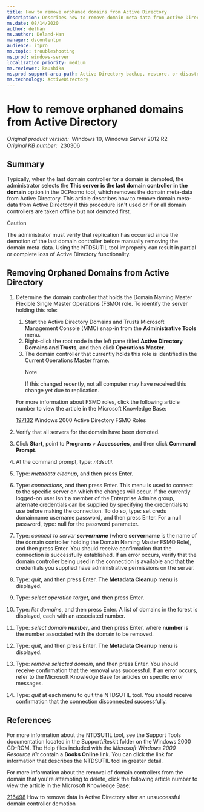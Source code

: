 ```yaml
---
title: How to remove orphaned domains from Active Directory
description: Describes how to remove domain meta-data from Active Directory if this procedure isn't used or if or all domain controllers are taken offline but not demoted first.
ms.date: 08/14/2020
author: delhan
ms.author: Deland-Han
manager: dscontentpm
audience: itpro
ms.topic: troubleshooting
ms.prod: windows-server
localization_priority: medium
ms.reviewer: kaushika
ms.prod-support-area-path: Active Directory backup, restore, or disaster recovery
ms.technology: ActiveDirectory
---
```

# How to remove orphaned domains from Active Directory  

_Original product version:_ &nbsp;Windows 10, Windows Server 2012 R2  
_Original KB number:_ &nbsp;230306

## Summary

Typically, when the last domain controller for a domain is demoted, the administrator selects the **This server is the last domain controller in the domain** option in the DCPromo tool, which removes the domain meta-data from Active Directory. This article describes how to remove domain meta-data from Active Directory if this procedure isn't used or if or all domain controllers are taken offline but not demoted first.

> [!CAUTION]
> The administrator must verify that replication has occurred since the demotion of the last domain controller before manually removing the domain meta-data. Using the NTDSUTIL tool improperly can result in partial or complete loss of Active Directory functionality.

## Removing Orphaned Domains from Active Directory

1. Determine the domain controller that holds the Domain Naming Master Flexible Single Master Operations (FSMO) role. To identify the server holding this role:
    1. Start the Active Directory Domains and Trusts Microsoft Management Console (MMC) snap-in from the **Administrative Tools** menu.
    2. Right-click the root node in the left pane titled **Active Directory Domains and Trusts**, and then click **Operations Master**.
    3. The domain controller that currently holds this role is identified in the Current Operations Master frame.
        > [!NOTE]
        > If this changed recently, not all computer may have received this change yet due to replication.

    For more information about FSMO roles, click the following article number to view the article in the Microsoft Knowledge Base:

    [197132](https://support.microsoft.com/help/197132) Windows 2000 Active Directory FSMO Roles  
2. Verify that all servers for the domain have been demoted.
3. Click **Start**, point to **Programs** > **Accessories**, and then click **Command Prompt**.
4. At the command prompt, type: *ntdsutil*.
5. Type: *metadata cleanup*, and then press Enter.
6. Type: *connections*, and then press Enter. This menu is used to connect to the specific server on which the changes will occur. If the currently logged-on user isn't a member of the Enterprise Admins group, alternate credentials can be supplied by specifying the credentials to use before making the connection. To do so, type: set creds domainname username password, and then press Enter. For a null password, type: null for the password parameter.
7. Type: *connect to server **servername*** (where **servername** is the name of the domain controller holding the Domain Naming Master FSMO Role), and then press Enter. You should receive confirmation that the connection is successfully established. If an error occurs, verify that the domain controller being used in the connection is available and that the credentials you supplied have administrative permissions on the server.
8. Type: *quit*, and then press Enter. The **Metadata Cleanup** menu is displayed.
9. Type: *select operation target*, and then press Enter.
10. Type: *list domains*, and then press Enter. A list of domains in the forest is displayed, each with an associated number.
11. Type: *select domain **number***, and then press Enter, where **number** is the number associated with the domain to be removed.
12. Type: *quit*, and then press Enter. The **Metadata Cleanup** menu is displayed.
13. Type: *remove selected domain*, and then press Enter. You should receive confirmation that the removal was successful. If an error occurs, refer to the Microsoft Knowledge Base for articles on specific error messages.
14. Type: *quit* at each menu to quit the NTDSUTIL tool. You should receive confirmation that the connection disconnected successfully.

## References

For more information about the NTDSUTIL tool, see the Support Tools documentation located in the Support\Reskit folder on the Windows 2000 CD-ROM. The Help files included with the *Microsoft Windows 2000 Resource Kit* contain a **Books Online** link. You can click the link for information that describes the NTDSUTIL tool in greater detail.

For more information about the removal of domain controllers from the domain that you're attempting to delete, click the following article number to view the article in the Microsoft Knowledge Base:

[216498](https://support.microsoft.com/help/216498) How to remove data in Active Directory after an unsuccessful domain controller demotion
